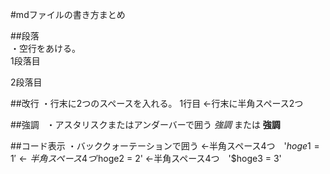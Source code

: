 #mdファイルの書き方まとめ

##段落  
・空行をあける。  
1段落目  

2段落目  

##改行
・行末に2つのスペースを入れる。
1行目 ←行末に半角スペース2つ  

##強調  
・アスタリスクまたはアンダーバーで囲う
*強調* または __強調__  

##コード表示
・バッククォーテーションで囲う
    ←半角スペース4つ　'$hoge1 = 1'
    ←半角スペース4つ　'$hoge2 = 2'
    ←半角スペース4つ　'$hoge3 = 3'
